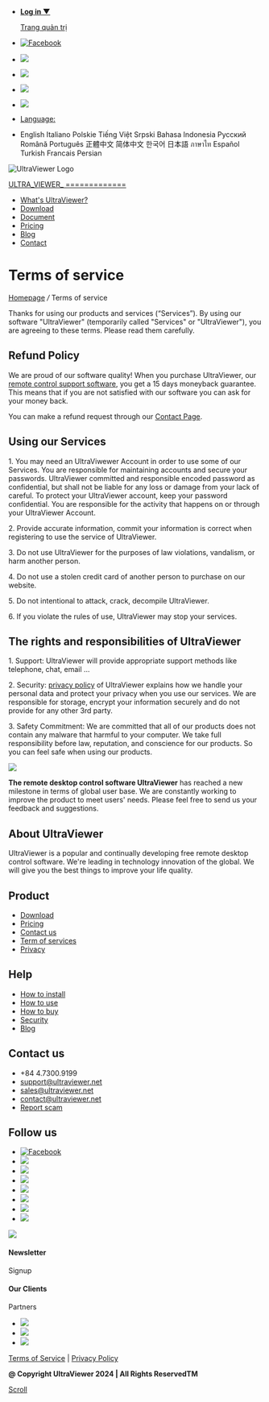 * [**Log in ▼**](https://console.ultraviewer.net/?lang=en)
    
    [Trang quản trị](https://console.ultraviewer.net/)
    
* [![Facebook](/images/top_si1.png)](http://facebook.com/ultraviewer/)
* [![](/images/top_si2.png)](#)
* [![](/images/top_si3.png)](#)
* [![](/images/top_si4.png)](#)
* [![](/images/top_si5.png)](#)
* [Language:](#)
* English Italiano Polskie Tiếng Việt Srpski Bahasa Indonesia Pусский Română Português 正體中文 简体中文 한국어 日本語 ภาษาไท Español Turkish Francais Persian

![UltraViewer Logo](/images/logo.png)

[ULTRA_VIEWER_
=============](https://ultraviewer.net/en/)

* [What's UltraViewer?](https://ultraviewer.net/en/)
* [Download](https://ultraviewer.net/en/download.html)
* [Document](https://ultraviewer.net/en/faq.html)
* [Pricing](https://ultraviewer.net/en/pricing.html)
* [Blog](https://ultraviewer.net/en/blog.html)
* [Contact](https://ultraviewer.net/en/contact.html)

  

Terms of service
================

[Homepage](https://ultraviewer.net/) _/_ Terms of service

Thanks for using our products and services (“Services”). By using our software "UltraViewer" (temporarily called "Services" or "UltraViewer"), you are agreeing to these terms. Please read them carefully.

Refund Policy
-------------

We are proud of our software quality! When you purchase UltraViewer, our [remote control support software](https://ultraviewer.net/en/), you get a 15 days moneyback guarantee. This means that if you are not satisfied with our software you can ask for your money back.

You can make a refund request through our [Contact Page](https://ultraviewer.net/en/contact.html).

Using our Services
------------------

1\. You may need an UltraViwewer Account in order to use some of our Services. You are responsible for maintaining accounts and secure your passwords. UltraViewer committed and responsible encoded password as confidential, but shall not be liable for any loss or damage from your lack of careful. To protect your UltraViewer account, keep your password confidential. You are responsible for the activity that happens on or through your UltraViewer Account.

2\. Provide accurate information, commit your information is correct when registering to use the service of UltraViewer.

3\. Do not use UltraViewer for the purposes of law violations, vandalism, or harm another person.

4\. Do not use a stolen credit card of another person to purchase on our website.

5\. Do not intentional to attack, crack, decompile UltraViewer.

6\. If you violate the rules of use, UltraViewer may stop your services.

The rights and responsibilities of UltraViewer
----------------------------------------------

1\. Support: UltraViewer will provide appropriate support methods like telephone, chat, email ...

2\. Security: [privacy policy](https://ultraviewer.net/en/privacy.html) of UltraViewer explains how we handle your personal data and protect your privacy when you use our services. We are responsible for storage, encrypt your information securely and do not provide for any other 3rd party.

3\. Safety Commitment: We are committed that all of our products does not contain any malware that harmful to your computer. We take full responsibility before law, reputation, and conscience for our products. So you can feel safe when using our products.

![](/images/twitter-bird.png)

**The remote desktop control software UltraViewer** has reached a new milestone in terms of global user base. We are constantly working to improve the product to meet users' needs. Please feel free to send us your feedback and suggestions.  

About UltraViewer
-----------------

UltraViewer is a popular and continually developing free remote desktop control software. We're leading in technology innovation of the global. We will give you the best things to improve your life quality.

Product
-------

* [Download](https://ultraviewer.net/en/download.html)
* [Pricing](https://ultraviewer.net/en/pricing.html)
* [Contact us](https://ultraviewer.net/en/contact.html)
* [Term of services](https://ultraviewer.net/en/tos.html)
* [Privacy](https://ultraviewer.net/en/privacy.html)

Help
----

* [How to install](https://ultraviewer.net/en/faq.html?filter=installation)
* [How to use](https://ultraviewer.net/en/faq.html?filter=using)
* [How to buy](https://ultraviewer.net/en/faq.html?filter=licensing)
* [Security](https://ultraviewer.net/en/faq.html?filter=security)
* [Blog](https://ultraviewer.net/en/blog.html)

Contact us
----------

* +84 4.7300.9199
* [support@ultraviewer.net](mailto:support@ultraviewer.net)
* [sales@ultraviewer.net](mailto:sales@ultraviewer.net)
* [contact@ultraviewer.net](mailto:contact@ultraviewer.net)
* [Report scam](https://www.ultraviewer.net/report-scam.aspx)

Follow us
---------

* [![Facebook](/images/social-icon1.png)](http://facebook.com/ultraviewer)
* ![](/images/social-icon2.png)
* ![](/images/social-icon3.png)
* ![](/images/social-icon4.png)
* ![](/images/social-icon5.png)
* ![](/images/social-icon6.png)
* ![](/images/social-icon7.png)
* ![](/images/social-icon8.png)

![](/images/newsletter-icon.png)

#### Newsletter  
Signup

 

#### Our Clients  
Partners

* ![](/images/client-logo1.png)
* ![](/images/client-logo2.png)
* ![](/images/client-logo3.png)

[Terms of Service](#) | [Privacy Policy](#)

**@ Copyright UltraViewer 2024 | All Rights ReservedTM**

[Scroll](#)